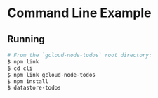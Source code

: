 # Command Line Example

## Running

```sh
# From the `gcloud-node-todos` root directory:
$ npm link
$ cd cli
$ npm link gcloud-node-todos
$ npm install
$ datastore-todos
```
